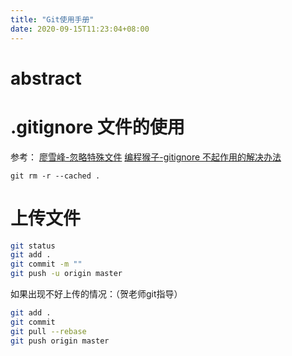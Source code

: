 ```yaml
---
title: "Git使用手册"
date: 2020-09-15T11:23:04+08:00
---
```


# abstract

# .gitignore 文件的使用

参考：
[廖雪峰-忽略特殊文件](https://www.liaoxuefeng.com/wiki/896043488029600/900004590234208)
[编程猴子-gitignore 不起作用的解决办法](https://www.cnblogs.com/sumg/p/10251247.html)

```
git rm -r --cached .
```

# 上传文件

```sh
git status
git add .
git commit -m ""
git push -u origin master
```

如果出现不好上传的情况：（贺老师git指导）
```sh
git add .
git commit
git pull --rebase
git push origin master
```